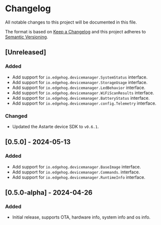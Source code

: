 <!--
Copyright 2024 SECO Mind Srl
SPDX-License-Identifier: Apache-2.0
-->

# Changelog
All notable changes to this project will be documented in this file.

The format is based on [Keep a Changelog](http://keepachangelog.com/en/1.1.0/)
and this project adheres to [Semantic Versioning](http://semver.org/spec/v2.0.0.html).

## [Unreleased]
### Added
- Add support for `io.edgehog.devicemanager.SystemStatus` interface.
- Add support for `io.edgehog.devicemanager.StorageUsage` interface.
- Add support for `io.edgehog.devicemanager.LedBehavior` interface.
- Add support for `io.edgehog.devicemanager.WiFiScanResults` interface.
- Add support for `io.edgehog.devicemanager.BatteryStatus` interface.
- Add support for `io.edgehog.devicemanager.config.Telemetry` interface.

### Changed
- Updated the Astarte device SDK to `v0.6.1`.

## [0.5.0] - 2024-05-13
### Added
- Add support for `io.edgehog.devicemanager.BaseImage` interface.
- Add support for `io.edgehog.devicemanager.Commands`. interface.
- Add support for `io.edgehog.devicemanager.RuntimeInfo` interface.

## [0.5.0-alpha] - 2024-04-26
### Added
- Initial release, supports OTA, hardware info, system info and os info.
